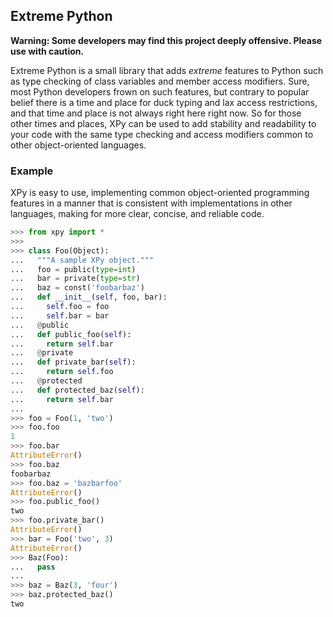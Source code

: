 Extreme Python
--------------

**Warning: Some developers may find this project deeply offensive. Please
use with caution.**

Extreme Python is a small library that adds _extreme_ features to Python
such as type checking of class variables and member access modifiers.
Sure, most Python developers frown on such features, but contrary to
popular belief there is a time and place for duck typing and lax access
restrictions, and that time and place is not always right here right now.
So for those other times and places, XPy can be used to add stability
and readability to your code with the same type checking and access
modifiers common to other object-oriented languages.

### Example
XPy is easy to use, implementing common object-oriented programming
features in a manner that is consistent with implementations in other
languages, making for more clear, concise, and reliable code.
```python
>>> from xpy import *
>>>
>>> class Foo(Object):
...   """A sample XPy object."""
...   foo = public(type=int)
...   bar = private(type=str)
...   baz = const('foobarbaz')
...   def __init__(self, foo, bar):
...     self.foo = foo
...     self.bar = bar
...   @public
...   def public_foo(self):
...     return self.bar
...   @private
...   def private_bar(self):
...     return self.foo
...   @protected
...   def protected_baz(self):
...     return self.bar
...
>>> foo = Foo(1, 'two')
>>> foo.foo
1
>>> foo.bar
AttributeError()
>>> foo.baz
foobarbaz
>>> foo.baz = 'bazbarfoo'
AttributeError()
>>> foo.public_foo()
two
>>> foo.private_bar()
AttributeError()
>>> bar = Foo('two', 3)
AttributeError()
>>> Baz(Foo):
...   pass
...
>>> baz = Baz(3, 'four')
>>> baz.protected_baz()
two
```

